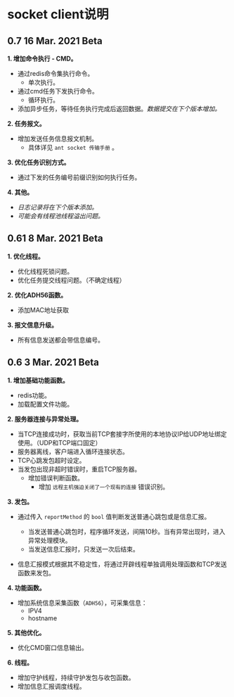 # socket client说明

## **0.7 16 Mar. 2021 Beta**

**1. 增加命令执行 - CMD。**

- 通过redis命令集执行命令。
  - 单次执行。
- 通过cmd任务下发执行命令。
  - 循环执行。
- 添加异步任务，等待任务执行完成后返回数据。*数据提交在下个版本增加。*

**2. 任务报文。**

- 增加发送任务信息报文机制。
  - 具体详见 `ant socket 传输手册` 。

**3. 优化任务识别方式。**

- 通过下发的任务编号前缀识别如何执行任务。

**4. 其他。**

- *日志记录将在下个版本添加。*
- *可能会有线程池线程溢出问题。*

## **0.61 8 Mar. 2021 Beta**

**1. 优化线程。**

- 优化线程死锁问题。
- 优化任务提交线程问题。（不确定线程）

**2. 优化ADH56函数。**

- 添加MAC地址获取

**3. 报文信息升级。**

- 所有信息发送都会带信息编号。

## **0.6 3 Mar. 2021 Beta**

**1. 增加基础功能函数。**

- redis功能。
- 加载配置文件功能。

**2. 服务器连接与异常处理。**

- 当TCP连接成功时，获取当前TCP套接字所使用的本地协议IP给UDP地址绑定使用。（UDP和TCP端口固定）
- 服务器离线，客户端进入循环连接状态。
- TCP心跳发包超时设定。
- 当发包出现非超时错误时，重启TCP服务器。
  - 增加错误判断函数。
    - 增加 `远程主机强迫关闭了一个现有的连接` 错误识别。

**3. 发包。**

- 通过传入 `reportMethod` 的 `bool` 值判断发送普通心跳包或是信息汇报。
  - 当发送普通心跳包时，程序循环发送，间隔10秒。当有异常出现时，进入异常处理模块。
  - 当发送信息汇报时，只发送一次后结束。

- 信息汇报模式根据其不稳定性，将通过开辟线程单独调用处理函数和TCP发送函数来发包。

**4. 功能函数。**

- 增加系统信息采集函数（`ADH56`），可采集信息：
  - IPV4
  - hostname

**5. 其他优化。**

- 优化CMD窗口信息输出。

**6. 线程。**

- 增加守护线程，持续守护发包与收包函数。
- 增加信息汇报调度线程。
